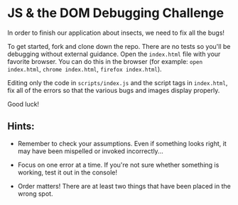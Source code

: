 # JS & the DOM Debugging Challenge

In order to finish our application about insects, we need to fix all the bugs!

To get started, fork and clone down the repo. There are no tests so you'll be debugging without external guidance. Open the `index.html` file with your favorite browser. You can do this in the browser (for example: `open index.html`, `chrome index.html`, `firefox index.html`).

Editing only the code in `scripts/index.js` and the script tags in `index.html`, fix all of the errors so that the various bugs and images display properly.

Good luck!

## Hints:

- Remember to check your assumptions. Even if something looks right, it may have been mispelled or invoked incorrectly...

- Focus on one error at a time. If you're not sure whether something is working, test it out in the console!

- Order matters! There are at least two things that have been placed in the wrong spot.
